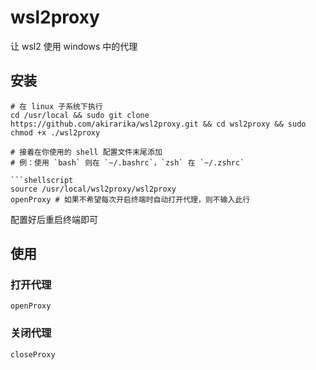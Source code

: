 # wsl2proxy

让 wsl2 使用 windows 中的代理

## 安装

```shellscript
# 在 linux 子系统下执行
cd /usr/local && sudo git clone https://github.com/akirarika/wsl2proxy.git && cd wsl2proxy && sudo chmod +x ./wsl2proxy

# 接着在你使用的 shell 配置文件末尾添加
# 例：使用 `bash` 则在 `~/.bashrc`，`zsh` 在 `~/.zshrc`

```shellscript
source /usr/local/wsl2proxy/wsl2proxy
openProxy # 如果不希望每次开启终端时自动打开代理，则不输入此行
```

配置好后重启终端即可

## 使用

### 打开代理

```shellscript
openProxy
```

### 关闭代理

```shellscript
closeProxy
```